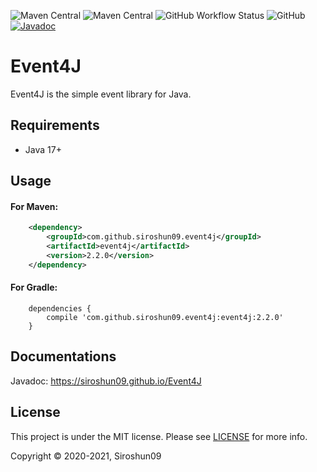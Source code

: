 ![Maven Central](https://img.shields.io/maven-central/v/com.github.siroshun09.event4j/event4j)
![Maven Central](https://img.shields.io/nexus/s/com.github.siroshun09.event4j/event4j?label=snapshot&server=https%3A%2F%2Foss.sonatype.org)
![GitHub Workflow Status](https://img.shields.io/github/workflow/status/Siroshun09/Event4J/Maven)
![GitHub](https://img.shields.io/github/license/Siroshun09/Event4J)
[![Javadoc](https://img.shields.io/badge/javadoc-page-orange)](https://siroshun09.github.io/Event4J/)

# Event4J

Event4J is the simple event library for Java.

## Requirements

- Java 17+

## Usage

#### For Maven:

```xml
    <dependency>
        <groupId>com.github.siroshun09.event4j</groupId>
        <artifactId>event4j</artifactId>
        <version>2.2.0</version>
    </dependency>
```

#### For Gradle:

```
    dependencies {
        compile 'com.github.siroshun09.event4j:event4j:2.2.0'
    }
```

## Documentations

Javadoc: https://siroshun09.github.io/Event4J

## License

This project is under the MIT license. Please see [LICENSE](LICENSE) for more info.

Copyright © 2020-2021, Siroshun09
